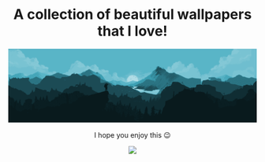 <div align="center">
  <h1>A collection of beautiful wallpapers that I love!</h1>
  <img src="https://raw.githubusercontent.com/gnumobin/Wallpapers/master/preview.png">
  <p>I hope you enjoy this 😉</p>

  <img src="https://img.shields.io/github/repo-size/gnumobin/wallpapers?style=flat-square">
</div>
